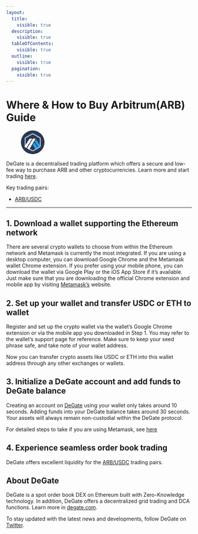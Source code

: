 ```yaml
---
layout:
  title:
    visible: true
  description:
    visible: true
  tableOfContents:
    visible: true
  outline:
    visible: true
  pagination:
    visible: true
---
```


# Where & How to Buy Arbitrum(ARB) Guide

<figure><img src="../.gitbook/assets/arb_0xb50721bcf8d664c30412cfbc6cf7a15145234ad11711366455833.jpg" alt="ARB" width="64" style="border-radius: 50%;"><figcaption></figcaption></figure>

DeGate is a decentralised trading platform which offers a secure and low-fee way to purchase ARB and other cryptocurrencies. Learn more and start trading [here](https://app.degate.com/trade/USDC/0xb50721bcf8d664c30412cfbc6cf7a15145234ad1?utm_source=howtobuy).&#x20;

Key trading pairs:

* [ARB/USDC](https://app.degate.com/trade/USDC/0xb50721bcf8d664c30412cfbc6cf7a15145234ad1?utm_source=howtobuy)

***

## 1. Download a wallet supporting the Ethereum network

There are several crypto wallets to choose from within the Ethereum network and Metamask is currently the most integrated. If you are using a desktop computer, you can download Google Chrome and the Metamask wallet Chrome extension. If you prefer using your mobile phone, you can download the wallet via Google Play or the iOS App Store if it’s available. Just make sure that you are downloading the official Chrome extension and mobile app by visiting [Metamask’s](https://metamask.io/) website.

## 2. Set up your wallet and transfer USDC or ETH to wallet

Register and set up the crypto wallet via the wallet’s Google Chrome extension or via the mobile app you downloaded in Step 1. You may refer to the wallet’s support page for reference. Make sure to keep your seed phrase safe, and take note of your wallet address.&#x20;

Now you can transfer crypto assets like USDC or ETH into this wallet address through any other exchanges or wallets.

## 3. Initialize a DeGate account and add funds to DeGate balance

Creating an account on [DeGate](https://app.degate.com/?utm_source=ARB_howtobuy) using your wallet only takes around 10 seconds. Adding funds into your DeGate balance takes around 30 seconds. Your assets will always remain non-custodial within the DeGate protocol.

For detailed steps to take if you are using Metamask, see [here](https://docs.degate.com/v/product_en/main-features/wallet-connectivity/metamask)

## 4. Experience seamless order book trading

DeGate offers excellent liquidity for the [ARB/USDC](https://app.degate.com/trade/USDC/0xb50721bcf8d664c30412cfbc6cf7a15145234ad1?utm_source=howtobuy) trading pairs.&#x20;

## About DeGate

DeGate is a spot order book DEX on Ethereum built with Zero-Knowledge technology. In addition, DeGate offers a decentralized grid trading and DCA functions.  Learn more in [degate.com](https://degate.com/?utm_source=ARB_howtobuy).

To stay updated with the latest news and developments, follow DeGate on [Twitter](https://twitter.com/degatedex).
